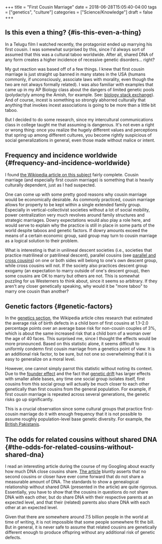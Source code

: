 +++
title = "First Cousin Marriage"
date = 2018-06-28T15:05:40-04:00
tags = ["genetics", "culture"]
categories = ["Science/Knowledge"]
draft = false
+++

## Is this even a thing? {#is-this-even-a-thing}

In a Telugu film I watched recently, the protagonist ended up marrying his first cousin. I was somewhat surprised by this, since I'd always sort of assumed that this was a cultural taboo worldwide. After all, shared DNA of any form creates a higher incidence of recessive genetic disorders... right?

My gut reaction was based off of a few things. I knew that first cousin marriage is just straight up banned in many states in the USA (humans commonly, if unconsciously, associate laws with morality, even though the two are not always formally related). I was also familiar with examples that came up in my AP Biology class about the dangers of limited genetic pools (polydactyly among the Amish, for example. See: [biology stack exchange](https://biology.stackexchange.com/questions/36846/cause-of-hexadactylisim-in-amish-people)). And of course, incest is something so strongly abhorred culturally that anything that invokes incest associations is going to be more than a little bit taboo.

But I decided to do some research, since my intercultural communications class in college taught me that assuming is dangerous. It's not even a right or wrong thing: once you realize the hugely different values and perceptions that spring up among different cultures, you become rightly suspicious of social generalizations in general, even those made without malice or intent.


## Frequency and incidence worldwide {#frequency-and-incidence-worldwide}

I found [the Wikipedia article on this subject](https://en.wikipedia.org/wiki/Cousin%5Fmarriage) fairly complete. Cousin marriage (and especially first cousin marriage) is something that _is_ heavily culturally dependent, just as I had suspected.

One can come up with some pretty good reasons why cousin marriage would be economically desirable. As commonly practiced, cousin marriage allows for property to be kept within a single extended family group. Especially in vertical-collectivist societies without a lot of social mobility, power centralization very much revolves around family structures and strategic marriages. Dowry expectations would also play a role here, and would serve to explain why the practice is still in place in some parts of the world despite taboos and genetic factors. If dowry amounts exceed the means of a certain economic group, said group may turn to cousin marriage as a logical solution to their problem.

What is interesting is that in unilineal descent societies (i.e., societies that practice matrilineal or patrilineal descent), parallel cousins (see [parallel and cross cousins](https://en.wikipedia.org/wiki/Parallel%5Fand%5Fcross%5Fcousins)) on one or both sides will belong to one's own descent group, while cross cousins will not. If the society also practices descent group exogamy (an expectation to marry outside of one's descent group), then some cousins are OK to marry but others are not. This is somewhat puzzling for us Westerners to think about, since it seems so arbitrary. If they aren't any closer genetically speaking, why would it be "more taboo" to marry one cousin than another?


## Genetic factors {#genetic-factors}

In the [genetics section](https://en.wikipedia.org/wiki/Cousin%5Fmarriage#Genetics), the Wikipedia article cites research that estimated the average risk of birth defects in a child born of first cousins at 1.1–2.0 percentage points over an average base risk for non-cousin couples of 3%, which is about the same increased risk that a child born of a woman over the age of 40 faces. This surprised me, since I thought the effects would be more pronounced. Based on this statistic alone, it seems difficult to uniformly condemn first cousin marriage from a genetics point of view. It is an additional risk factor, to be sure, but not one so overwhelming that it is easy to generalize on a moral level.

However, one cannot simply parrot this statistic without noting its context. Due to the [founder effect](https://en.wikipedia.org/wiki/Founder%5Feffect) and the fact that [genetic drift](https://en.wikipedia.org/wiki/Genetic%5Fdrift) has larger effects with smaller allele bases, any time one social group isolates itself, first cousins from this social group will actually be much closer to each other genetically than first cousins from the general population. For example, if first cousin marriage is repeated across several generations, the genetic risks go up significantly.

This is a crucial observation since some cultural groups that practice first-cousin marriage do it with enough frequency that it is not possible to assume roughly population-level base genetic diversity. For example, the [British Pakistanis](https://en.wikipedia.org/wiki/British%5FPakistanis#Cousin%5Fmarriages%5Fand%5Fhealth%5Frisks).


## The odds for related cousins without shared DNA {#the-odds-for-related-cousins-without-shared-dna}

I read an interesting article during the course of my Googling about exactly how much DNA close cousins share. [The article](https://thegeneticgenealogist.com/2016/10/03/second-cousins-or-closer-that-dont-share-dna/) bluntly asserts that no second cousins or closer have ever come forward that do not share a measurable amount of DNA. The standards to show a genealogical relationship without shared DNA (presented in the article) are quite rigorous. Essentially, you have to show that the cousins in questions do not share DNA with each other, but do share DNA with their respective parents at an expected level, and that their (related) parents also share DNA with each other at an expected level.

Given that there are somewhere around 7.5 billion people in the world at time of writing, it is not impossible that some people somewhere fit the bill. But in general, it is never safe to assume that related cousins are genetically different enough to produce offspring without any additional risk of genetic defects.
